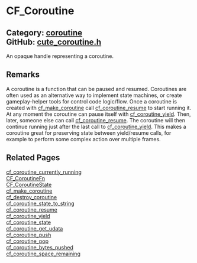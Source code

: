 [//]: # (This file is automatically generated by Cute Framework's docs parser.)
[//]: # (Do not edit this file by hand!)
[//]: # (See: https://github.com/RandyGaul/cute_framework/blob/master/samples/docs_parser.cpp)
[](../header.md ':include')

# CF_Coroutine

Category: [coroutine](/api_reference?id=coroutine)  
GitHub: [cute_coroutine.h](https://github.com/RandyGaul/cute_framework/blob/master/include/cute_coroutine.h)  
---

An opaque handle representing a coroutine.

## Remarks

A coroutine is a function that can be paused and resumed. Coroutines are often used as an alternative
way to implement state machines, or create gameplay-helper tools for control code logic/flow. Once a coroutine
is created with [cf_make_coroutine](/coroutine/cf_make_coroutine.md) call [cf_coroutine_resume](/coroutine/cf_coroutine_resume.md) to start running it. At any moment the coroutine
can pause itself with [cf_coroutine_yield](/coroutine/cf_coroutine_yield.md). Then, later, someone else can call [cf_coroutine_resume](/coroutine/cf_coroutine_resume.md). The coroutine
will then continue running just after the last call to [cf_coroutine_yield](/coroutine/cf_coroutine_yield.md). This makes a coroutine great for
preserving state between yield/resume calls, for example to perform some complex action over multiple frames.

## Related Pages

[cf_coroutine_currently_running](/coroutine/cf_coroutine_currently_running.md)  
[CF_CoroutineFn](/coroutine/cf_coroutinefn.md)  
[CF_CoroutineState](/coroutine/cf_coroutinestate.md)  
[cf_make_coroutine](/coroutine/cf_make_coroutine.md)  
[cf_destroy_coroutine](/coroutine/cf_destroy_coroutine.md)  
[cf_coroutine_state_to_string](/coroutine/cf_coroutine_state_to_string.md)  
[cf_coroutine_resume](/coroutine/cf_coroutine_resume.md)  
[cf_coroutine_yield](/coroutine/cf_coroutine_yield.md)  
[cf_coroutine_state](/coroutine/cf_coroutine_state.md)  
[cf_coroutine_get_udata](/coroutine/cf_coroutine_get_udata.md)  
[cf_coroutine_push](/coroutine/cf_coroutine_push.md)  
[cf_coroutine_pop](/coroutine/cf_coroutine_pop.md)  
[cf_coroutine_bytes_pushed](/coroutine/cf_coroutine_bytes_pushed.md)  
[cf_coroutine_space_remaining](/coroutine/cf_coroutine_space_remaining.md)  
